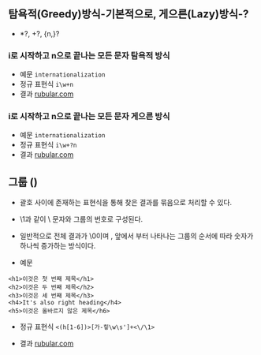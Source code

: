 ## 탐욕적(Greedy)방식-기본적으로, 게으른(Lazy)방식-?
- *?, +?, {n,}?

### i로 시작하고 n으로 끝나는 모든 문자 탐욕적 방식
- 예문
	`internationalization`
- 정규 표현식
	`i\w+n`
- 결과 [rubular.com](http://rubular.com/r/em8RaHlnq9)

### i로 시작하고 n으로 끝나는 모든 문자 게으른 방식
- 예문
	`internationalization`
- 정규 표현식
	`i\w+?n`
- 결과 [rubular.com](http://rubular.com/r/fr6Ejzal0N)

## 그룹 () 
- 괄호 사이에 존재하는 표현식을 통해 찾은 결과를 묶음으로 처리할 수 있다.
- \1과 같이 \ 문자와 그룹의 번호로 구성된다.
- 일반적으로 전체 결과가 \0이며 , 앞에서 부터 나타나는 그룹의 순서에 따라 숫자가 하나씩 증가하는 방식이다.

- 예문
```
<h1>이것은 첫 번째 제목</h1>
<h2>이것은 두 번째 제목</h2>
<h3>이것은 세 번째 제목</h3>
<h4>It's also right heading</h4>
<h5>이것은 올바르지 않은 제목</h6>
```
- 정규 표현식
`<(h[1-6])>[가-힣\w\s']+<\/\1>`

- 결과 [rubular.com](http://rubular.com/r/ZF58XxDYVw)